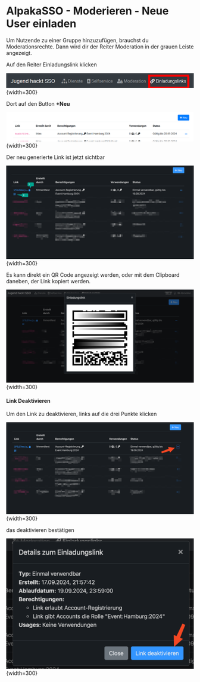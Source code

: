 AlpakaSSO - Moderieren - Neue User einladen
===


Um Nutzende zu einer Gruppe hinzuzufügen, brauchst du Moderationsrechte. Dann wird dir der Reiter Moderation in der grauen Leiste angezeigt.

Auf den Reiter Einladungslink klicken

![Schritt 1, Einladen](../../assets/mod/inv1.png){width=300}

Dort auf den Button **+Neu**

![Schritt 1, Einladen](../../assets/mod/inv2.png){width=300}

Der neu generierte Link ist jetzt sichtbar

![Schritt 5, link](../../assets/mod/add5.png){width=300}

Es kann direkt ein QR Code angezeigt werden, oder mit dem Clipboard daneben, der Link kopiert werden.

![Schritt 6, QR Code](../../assets/mod/add6.png){width=300}

#### Link Deaktivieren

Um den Link zu deaktivieren, links auf die drei Punkte klicken

![Schritt 7, link2](../../assets/mod/add7.png){width=300}

das deaktivieren bestätigen

![Schritt 8, deaktivieren](../../assets/mod/add8.png){width=300}